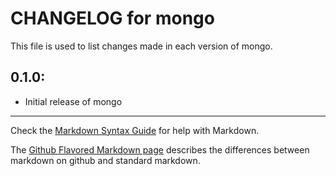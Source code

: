 # CHANGELOG for mongo

This file is used to list changes made in each version of mongo.

## 0.1.0:

* Initial release of mongo

- - - 
Check the [Markdown Syntax Guide](http://daringfireball.net/projects/markdown/syntax) for help with Markdown.

The [Github Flavored Markdown page](http://github.github.com/github-flavored-markdown/) describes the differences between markdown on github and standard markdown.
